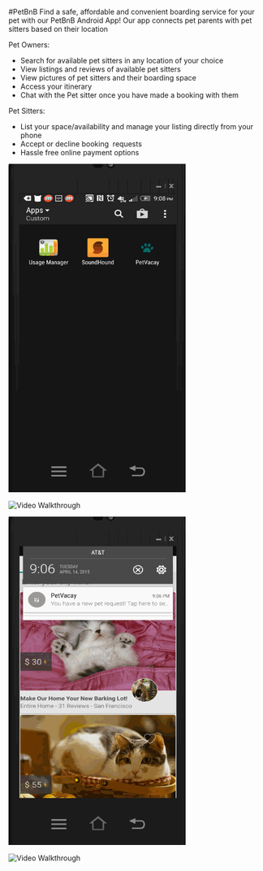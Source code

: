 #PetBnB
Find a safe, affordable and convenient boarding service for your pet with our PetBnB Android App! Our app connects pet parents with pet sitters based on their location


Pet Owners:
- Search for available pet sitters in any location of your choice
- View listings and reviews of available pet sitters
- View pictures of pet sitters and their boarding space
- Access your itinerary
- Chat with the Pet sitter once you have made a booking with them


Pet Sitters:
- List your space/availability and manage your listing directly from your phone
- Accept or decline booking  requests
- Hassle free online payment options

![Video Walkthrough](PetVacayAVParent2.gif)

![Video Walkthrough](PetVacayAVParent.gif)

![Video Walkthrough](PetVacayAVHost.gif)

![Video Walkthrough](PetVacayAVListSpace.gif)
